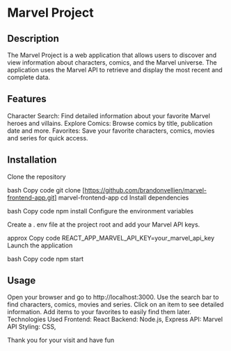 
# Marvel Project

## Description
The Marvel Project is a web application that allows users to discover and view information about characters, comics, and the Marvel universe. The application uses the Marvel API to retrieve and display the most recent and complete data.


## Features
Character Search: Find detailed information about your favorite Marvel heroes and villains.
Explore Comics: Browse comics by title, publication date and more.
Favorites: Save your favorite characters, comics, movies and series for quick access.

## Installation
Clone the repository

bash
Copy code
git clone [https://github.com/brandonvellien/marvel-frontend-app.git]
marvel-frontend-app cd
Install dependencies

bash
Copy code
npm install
Configure the environment variables

Create a . env file at the project root and add your Marvel API keys.

approx
Copy code
REACT_APP_MARVEL_API_KEY=your_marvel_api_key
Launch the application

bash
Copy code
npm start

## Usage

Open your browser and go to http://localhost:3000.
Use the search bar to find characters, comics, movies and series.
Click on an item to see detailed information.
Add items to your favorites to easily find them later.
Technologies Used
Frontend: React
Backend: Node.js, Express
API: Marvel API
Styling: CSS,

Thank you for your visit and have fun
